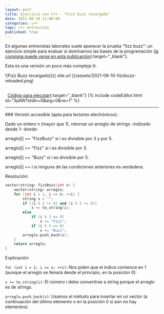 ```yaml
---
layout: post
title: Ejercicio con C++ - "Fizz buzz recargado"
date: 2021-06-10 12:00:00
categories: c++
tags: c++ entrevista
published: true
---
```


En algunas entrevistas laborales suele aparecer la prueba "fizz buzz": un ejercicio simple para evaluar si dominamos las bases de la programación ([la consigna puede verse en esta publicación](https://cafecito.app/programaciondesde0/post/la-prueba-fizz-buzz-en-entrevistas-laborales-4LY78HxCV){:target="_blank"}.

Esta es una versión un poco más compleja 🤓.


![Fizz Buzz recargado]({{ site.url }}/assets/2021-06-10-fizzbuzz-reloaded.png)

<br />&nbsp;
[Código para ejecutar](https://jdoodle.com/a/3pAW){:target="_blank"}
{% include codeEditor.html id="3pAW?stdin=0&arg=0&rw=1" %}
<br />


<hr />
### Versión accesible (apta para lectores electrónicos):

Dado un entero n (mayor que 1), retornar un arreglo de strings -indizado desde 1- donde:

arreglo[i] == "FizzBuzz" si i es divisible por 3 y por 5.

arreglo[i] == "Fizz" si i es divisible por 3.

arreglo[i] == "Buzz" si i es divisible por 5.

arreglo[i] == i si ninguna de las condiciones anteriores es verdadera.

Resolución:

```cpp
vector<string> fizzBuzz(int n) {
    vector<string> arreglo;
    for (int i = 1; i <= n; ++i) {
        string s = "";
        if ((i % 3 != 0) and (i % 5 != 0))
            s += to_string(i);
        else
            if (i % 3 == 0)
                s += "Fizz";
            if (i % 5 == 0)
                s += "Buzz";
        arreglo.push_back(s);
    }
    return arreglo;
}
```

Explicación:

`for (int i = 1; i <= n; ++i)`: Nos piden que el índice comience en 1 (aunque el arreglo se llenará desde el principio, en la posición 0).

`s += to_string(i)`: El número i debe convertirse a string porque el arreglo es de strings.

`arreglo.push_back(s)`: Usamos el método para insertar en un vector (a continuación del último elemento o en la posición 0 si aún no hay elementos).</pre>

